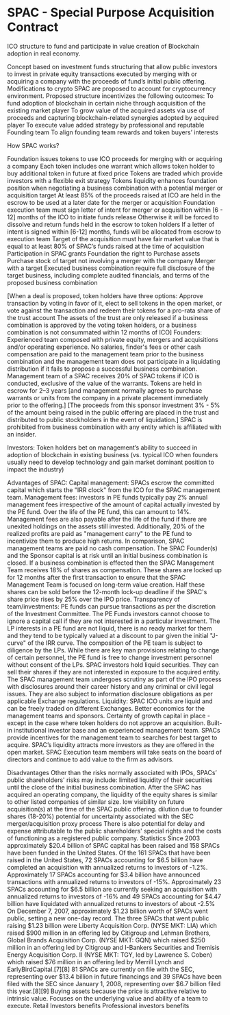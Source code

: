 # SPAC - Special Purpose Acquisition Contract
ICO structure to fund and participate in value creation of Blockchain adoption in real economy.

Concept based on investment funds structuring that allow public investors to invest in private equity transactions executed by merging with or acquiring a company with the proceeds of fund’s initial public offering. Modifications to crypto SPAC are proposed to account for cryptocurrency environment. 
Proposed structure incentivizes the following outcomes:
To fund adoption of blockchain in certain niche through acquisition of the existing market player
To grow value of the acquired assets via use of proceeds and capturing blockchain-related synergies adopted by acquired player
To execute value added strategy by professional and reputable Founding team
To align founding team rewards and token buyers’ interests



How SPAC works?

Foundation issues tokens to use ICO proceeds for merging with or acquiring a company
Each token includes one warrant which allows token holder to buy additional token in future at fixed price
Tokens are traded which provide investors with a flexible exit strategy
Tokens liquidity enhances foundation position when negotiating a business combination with a potential merger or acquisition target
At least 85% of the proceeds raised at ICO are held in the escrow to be used at a later date for the merger or acquisition
Foundation execution team must sign letter of intent for merger or acquisition within [6 - 12] months of the ICO to initiate funds release
Otherwise it will be forced to dissolve and return funds held in the escrow to token holders
If a letter of intent is signed within [6-12] months, funds will be allocated from escrow to execution team
Target of the acquisition must have fair market value that is equal to at least 80% of SPAC’s funds raised at the time of acquisition
Participation in SPAC grants Foundation the right to 
Purchase assets
Purchase stock of target not involving a merger with the company
Merger with a target
Executed business combination require full disclosure of the target business, including complete audited financials, and terms of the proposed business combination
 
[When a deal is proposed, token holders have three options:
Approve transaction by voting in favor of it, elect to sell tokens in the open market, or vote against the transaction and redeem their tokens for a pro-rata share of the trust account
The assets of the trust are only released if a business combination is approved by the voting token holders, or a business combination is not consummated within 12 months of ICO]
Founders:
Experienced team composed with private equity, mergers and acquisitions and/or operating experience.
No salaries, finder's fees or other cash compensation are paid to the management team prior to the business combination and the management team does not participate in a liquidating distribution if it fails to propose a successful business combination.
Management team of a SPAC receives 20% of SPAC tokens if ICO is conducted, exclusive of the value of the warrants.
Tokens are held in escrow for 2–3 years [and management normally agrees to purchase warrants or units from the company in a private placement immediately prior to the offering.]
[The proceeds from this sponsor investment 3% - 5% of the amount being raised in the public offering are placed in the trust and distributed to public stockholders in the event of liquidation.]
SPAC is prohibited from business combination with any entity which is affiliated with an insider.
 
Investors:
Token holders bet on management’s ability to succeed in adoption of blockchain in existing business (vs. typical ICO when founders usually need to develop technology and gain market dominant position to impact the industry) 
 
Advantages of SPAC:
Capital management: SPACs escrow the committed capital which starts the "IRR clock" from the ICO for the SPAC management team.
Management fees: investors in PE funds typically pay 2% annual management fees irrespective of the amount of capital actually invested by the PE fund. Over the life of the PE fund, this can amount to 14%. Management fees are also payable after the life of the fund if there are unexited holdings on the assets still invested. Additionally, 20% of the realized profits are paid as "management carry" to the PE fund to incentivize them to produce high returns.
In comparison, SPAC management teams are paid no cash compensation. The SPAC Founder(s) and the Sponsor capital is at risk until an initial business combination is closed. If a business combination is effected then the SPAC Management Team receives 18% of shares as compensation. These shares are locked up for 12 months after the first transaction to ensure that the SPAC Management Team is focused on long-term value creation. Half these shares can be sold before the 12-month lock-up deadline if the SPAC's share price rises by 25% over the IPO price.
Transparency of team/investments: PE funds can pursue transactions as per the discretion of the Investment Committee. The PE Funds investors cannot choose to ignore a capital call if they are not interested in a particular investment. The LP interests in a PE fund are not liquid, there is no ready market for them and they tend to be typically valued at a discount to par given the initial "J-curve" of the IRR curve. The composition of the PE team is subject to diligence by the LPs. While there are key man provisions relating to change of certain personnel, the PE fund is free to change investment personnel without consent of the LPs.
SPAC investors hold liquid securities. They can sell their shares if they are not interested in exposure to the acquired entity. The SPAC management team undergoes scrutiny as part of the IPO process with disclosures around their career history and any criminal or civil legal issues. They are also subject to information disclosure obligations as per applicable Exchange regulations.
Liquidity: SPAC ICO units are liquid and can be freely traded on different Exchanges.
Better economics for the management teams and sponsors.
Certainty of growth capital in place - except in the case where token holders do not approve an acquisition.
Built-in institutional investor base and an experienced management team.
SPACs provide incentives for the management team to searches for best target to acquire. 
SPAC’s liquidity attracts more investors as they are offered in the open market.
SPAC Execution team members will take seats on the board of directors and continue to add value to the firm as advisors.
 
Disadvantages
Other than the risks normally associated with IPOs, SPACs’ public shareholders' risks may include:
limited liquidity of their securities until the close of the initial business combination. After the SPAC has acquired an operating company, the liquidity of the equity shares is similar to other listed companies of similar size.
low visibility on future acquisition(s) at the time of the SPAC public offering.
dilution due to founder shares (18-20%)
potential for uncertainty associated with the SEC merger/acquisition proxy process
There is also potential for delay and expense attributable to the public shareholders' special rights and the costs of functioning as a registered public company.
Statistics
Since 2003 approximately $20.4 billion of SPAC capital has been raised and 158 SPACs have been funded in the United States. 
Of the 161 SPACs that have been raised in the United States, 72 SPACs accounting for $6.5 billion have completed an acquisition with annualized returns to investors of -1.2%. 
Approximately 17 SPACs accounting for $3.4 billion have announced transactions with annualized returns to investors of -15%.
Approximately 23 SPACs accounting for $6.5 billion are currently seeking an acquisition with annualized returns to investors of -16% and 49 SPACs accounting for $4.47 billion have liquidated with annualized returns to investors of about -2.5%
On December 7, 2007, approximately $1.23 billion worth of SPACs went public, setting a new one-day record. 
The three SPACs that went public raising $1.23 billion were Liberty Acquisition Corp. (NYSE MKT: LIA) which raised $900 million in an offering led by Citigroup and Lehman Brothers, Global Brands Acquisition Corp. (NYSE MKT: GQN) which raised $250 million in an offering led by Citigroup and I-Bankers Securities and Tremisis Energy Acquisition Corp. II (NYSE MKT: TGY, led by Lawrence S. Coben) which raised $76 million in an offering led by Merrill Lynch and EarlyBirdCapital.[7][8]
81 SPACs are currently on file with the SEC, representing over $13.4 billion in future financings and 39 SPACs have been filed with the SEC since January 1, 2008, representing over $6.7 billion filed this year.[8][9]
Buying assets because the price is attractive relative to intrinsic value. 
Focuses on the underlying value and ability of a team to execute.
Retail Investors benefits
Professional investors benefits 
